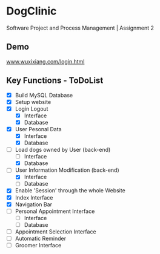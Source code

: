 # DogClinic
Software Project and Process Management | Assignment 2

## Demo
www.wuxixiang.com/login.html

## Key Functions - ToDoList
- [x] Build MySQL Database
- [x] Setup website
- [x] Login Logout
  - [x] Interface
  - [x] Database
- [x] User Pesonal Data
  - [x] Interface
  - [x] Database
- [ ] Load dogs owned by User (back-end)
  - [ ] Interface
  - [x] Database
- [ ] User Information Modification (back-end)
  - [x] Interface
  - [ ] Database 
- [x] Enable 'Session' through the whole Website
- [x] Index Interface
- [x] Navigation Bar
- [ ] Personal Appointment Interface
  - [ ] Interface
  - [ ] Database
- [ ] Appointment Selection Interface
- [ ] Automatic Reminder
- [ ] Groomer Interface
